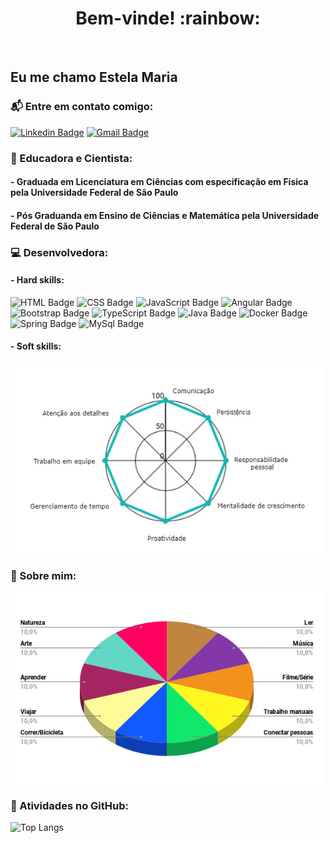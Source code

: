 <h1 align="center">Bem-vinde! :rainbow:</h1>
<br>

## Eu me chamo Estela Maria 

### :mailbox_with_mail: Entre em contato comigo:

[![Linkedin Badge](https://img.shields.io/badge/-LinkedIn-blue?style=plastic&logo=Linkedin&logoColor=white&link=https://www.linkedin.com/in/linkdindaestela/)](https://www.linkedin.com/in/linkdindaestela/)
[![Gmail Badge](https://img.shields.io/badge/-Gmail-c14438?style=plastic&logo=Gmail&logoColor=white&link=mailto:estela.is.coding@gmail.com)](mailto:estela.is.coding@gmail.com) 

### :microscope: Educadora e Cientista:
#### - Graduada em Licenciatura em Ciências com especificação em Física pela Universidade Federal de São Paulo
#### - Pós Graduanda em Ensino de Ciências e Matemática pela Universidade Federal de São Paulo

### :computer: Desenvolvedora:

#### - Hard skills:
![HTML Badge](https://img.shields.io/badge/HTML5%20-%23E34F26.svg?&style=plastic&logo=html5&logoColor=white)
![CSS Badge](https://img.shields.io/badge/CSS3%20-%231572B6.svg?&style=plastic&logo=css3&logoColor=white)
![JavaScript Badge](https://img.shields.io/badge/JavaScript-yellow.svg?&style=plastic&logo=javascript&logoColor=white)
![Angular Badge](https://img.shields.io/badge/Angular%20-%23DD0031.svg?&style=plastic&logo=angular&logoColor=white?color=blue)
![Bootstrap Badge](https://img.shields.io/badge/Bootstrap%20-%23563D7C.svg?&style=plastic&logo=bootstrap&logoColor=white)
![TypeScript Badge](https://img.shields.io/badge/TypeScript%20-%23007ACC.svg?&style=plastic&logo=typescript&logoColor=white)
![Java Badge](https://img.shields.io/badge/Java-%23ED8B00.svg?&style=plastic&logo=java&logoColor=white?logoWidth=40)
![Docker Badge](https://img.shields.io/badge/Docker-0FAAFF.svg?&style=plastic&logo=docker&logoColor=white)
![Spring Badge](https://img.shields.io/badge/Spring%20-%236DB33F.svg?&style=plastic&logo=spring&logoColor=white)
![MySql Badge](https://img.shields.io/badge/MySQL-%2300f.svg?&style=plastic&logo=mysql&logoColor=informational)

#### - Soft skills:
<div>
<img align="center" src="https://raw.githubusercontent.com/githubdaestela/githubdaestela/main/assets/radar_chart.jpg" width="500"/ alt="Um gráfico de radar dividido em oito tópicos. 1-Comunicação 2-Persistência 3-Responsabilidade pessoal 4-Mentalidade de crescimento 5-Proativdade 6-Gerenciamento de tempo 7-Trabalho em equipe 8-Atenção aos detalhes. Cada tópico equivale as soft skills que a autora considera ter.">
</div>

### :art: Sobre mim:

<div>
<img align="center" src="https://raw.githubusercontent.com/githubdaestela/githubdaestela/main/assets/grafico.png" width="500"/ alt="Um gráfico de pizza (diagrama circular)  em 3D, dividido em dez partes iguais que estão todas com cores diferentes. Cada fatia corresponde a 10% dp gráfico. Na legenda estão o que corresponde cada fatia. Segue cada parte: 1-Ler 2-Música 3-Filme/Série 4-Trabalhos manuais 5-Conectar pessoas 6-Correr/Bicicleta 7-Viajar 8-Aprender 9-Arte 10-Natureza. Cada parte equivale ao que a autora gosta de fazer.">
</div>

### :floppy_disk: Atividades no GitHub:

![Top Langs](https://github-readme-stats.vercel.app/api/top-langs/?username=githubdaestela&show_icons=true&theme=vue)
<!--[YOUR github stats](https://github-readme-stats.vercel.app/api?username=githubdaestela&show_icons=true&theme=vue)ainda poucas estrelas para usar-->


